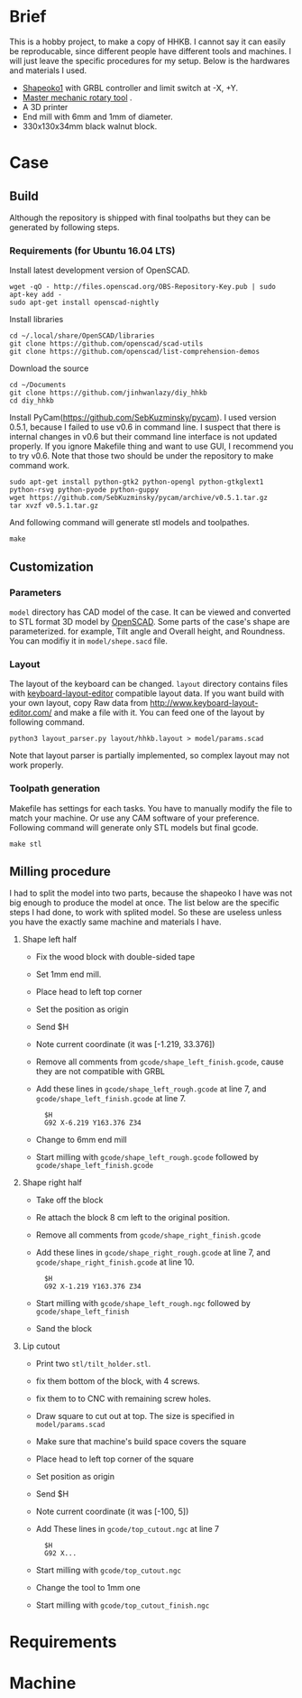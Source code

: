 # Brief
This is a hobby project, to make a copy of HHKB. 
I cannot say it can easily be reproducable, 
since different people have different tools and machines.
I will just leave the specific procedures for my setup.
Below is the hardwares and materials I used.

* [Shapeoko1](https://www.shapeoko.com/shapeoko1.html) with GRBL controller and limit switch at -X, +Y.
* [Master mechanic rotary tool](https://www.amazon.com/Jinding-Group-152294-Mechanic-100-Pieces/dp/B00AV95RWQ) .
* A 3D printer
* End mill with 6mm and 1mm of diameter.
* 330x130x34mm black walnut block.

# Case
## Build
Although the repository is shipped with final toolpaths but they can be 
generated by following steps.

### Requirements (for Ubuntu 16.04 LTS)
Install latest development version of OpenSCAD.

    wget -qO - http://files.openscad.org/OBS-Repository-Key.pub | sudo apt-key add -
    sudo apt-get install openscad-nightly

Install libraries
    
    cd ~/.local/share/OpenSCAD/libraries
    git clone https://github.com/openscad/scad-utils
    git clone https://github.com/openscad/list-comprehension-demos

Download the source

    cd ~/Documents
    git clone https://github.com/jinhwanlazy/diy_hhkb
    cd diy_hhkb

Install PyCam(https://github.com/SebKuzminsky/pycam).
I used version 0.5.1, because I failed to use v0.6 in command line.
I suspect that there is internal changes in v0.6 but their command line
interface is not updated properly. If you ignore Makefile thing and want to 
use GUI, I recommend you to try v0.6.
Note that those two should be under the repository to make command work.

    sudo apt-get install python-gtk2 python-opengl python-gtkglext1 python-rsvg python-pyode python-guppy
    wget https://github.com/SebKuzminsky/pycam/archive/v0.5.1.tar.gz
    tar xvzf v0.5.1.tar.gz

And following command will generate stl models and toolpathes.
    
    make

## Customization
### Parameters
`model` directory has CAD model of the case. 
It can be viewed and converted to STL format 3D model by [OpenSCAD](www.openscad.org/). 
Some parts of the case's shape are parameterized.
for example, Tilt angle and Overall height, and Roundness.
You can modifiy it in `model/shepe.sacd` file.

### Layout
The layout of the keyboard can be changed. 
`layout` directory contains files with
[keyboard-layout-editor](http://www.keyboard-layout-editor.com/)
compatible layout data. If you want build with your own layout, copy 
Raw data from http://www.keyboard-layout-editor.com/ and make a file with it.
You can feed one of the layout by following command.

    python3 layout_parser.py layout/hhkb.layout > model/params.scad

Note that layout parser is partially implemented, so complex layout may not 
work properly.

### Toolpath generation
Makefile has settings for each tasks. 
You have to manually modify the file to match your machine.
Or use any CAM software of your preference.
Following command will generate only STL models but final gcode.

    make stl

## Milling procedure 
I had to split the model into two parts, because the shapeoko I have was not 
big enough to produce the model at once. The list below are the specific steps
I had done, to work with splited model.
So these are useless unless you have the exactly same machine and materials I have.

1. Shape left half
    - Fix the wood block with double-sided tape
    - Set 1mm end mill.
    - Place head to left top corner
    - Set the position as origin
    - Send $H
    - Note current coordinate (it was [-1.219, 33.376])
    - Remove all comments from `gcode/shape_left_finish.gcode`, cause they are not compatible with GRBL
    - Add these lines in `gcode/shape_left_rough.gcode` at line 7, and `gcode/shape_left_finish.gcode` at line 7.

            $H 
            G92 X-6.219 Y163.376 Z34

    - Change to 6mm end mill
    - Start milling with `gcode/shape_left_rough.gcode` followed by `gcode/shape_left_finish.gcode`
2. Shape right half
    - Take off the block
    - Re attach the block 8 cm left to the original position.
    - Remove all comments from `gcode/shape_right_finish.gcode`
    - Add these lines in `gcode/shape_right_rough.gcode` at line 7, and `gcode/shape_right_finish.gcode` at line 10.

            $H 
            G92 X-1.219 Y163.376 Z34

    - Start milling with `gcode/shape_left_rough.ngc` followed by `gcode/shape_left_finish`
    - Sand the block
3. Lip cutout
    - Print two `stl/tilt_holder.stl`.
    - fix them bottom of the block, with 4 screws.
    - fix them to to CNC with remaining screw holes.
    - Draw square to cut out at top. The size is specified in `model/params.scad`
    - Make sure that machine's build space covers the square
    - Place head to left top corner of the square
    - Set position as origin
    - Send $H
    - Note current coordinate (it was [-100, 5])
    - Add These lines in `gcode/top_cutout.ngc` at line 7

            $H
            G92 X...

    - Start milling with `gcode/top_cutout.ngc`
    - Change the tool to 1mm one
    - Start milling with `gcode/top_cutout_finish.ngc`
    
# Requirements

# Machine
